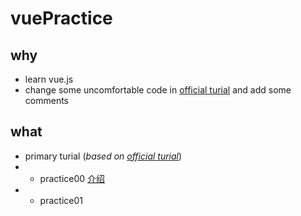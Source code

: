# vuePractice
## why
- learn vue.js
- change some uncomfortable code in [official turial](https://cn.vuejs.org/v2/guide/) and add some comments
## what
- primary turial (*based on [official turial](https://cn.vuejs.org/v2/guide/)*)
- - practice00 [介绍](https://cn.vuejs.org/v2/guide/index.html)
- - practice01 
